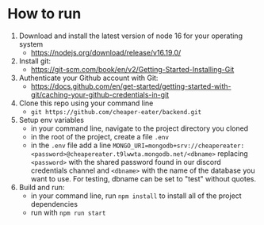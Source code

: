 # How to run

1. Download and install the latest version of node 16 for your operating system
    - https://nodejs.org/download/release/v16.19.0/
2. Install git:
    - https://git-scm.com/book/en/v2/Getting-Started-Installing-Git
3. Authenticate your Github account with Git:
    - https://docs.github.com/en/get-started/getting-started-with-git/caching-your-github-credentials-in-git
4. Clone this repo using your command line
    - `git https://github.com/cheaper-eater/backend.git`
5. Setup env variables
    - in your command line, navigate to the project directory you cloned
    - in the root of the project, create a file `.env`
    - in the `.env` file add a line `MONGO_URI=mongodb+srv://cheapereater:<password>@cheapereater.t9lwwta.mongodb.net/<dbname>`
      replacing `<password>` with the shared password found in our discord credentials channel and `<dbname>` with the name of
      the database you want to use. For testing, dbname can be set to "test" without quotes.
5. Build and run:
    - in your command line, run `npm install` to install all of the project dependencies
    - run with `npm run start`
